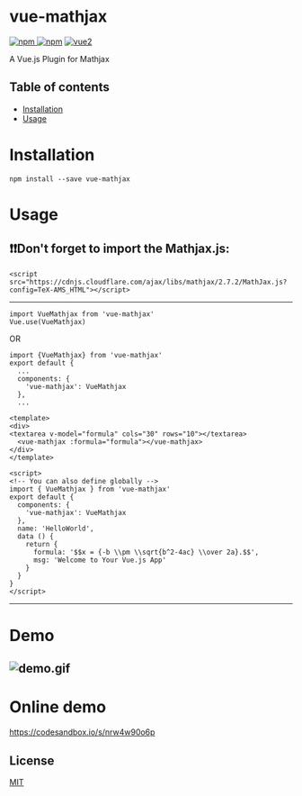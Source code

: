 # vue-mathjax

[![npm](https://img.shields.io/npm/v/vue-mathjax.svg) ![npm](https://img.shields.io/npm/dm/vue-mathjax.svg)](https://www.npmjs.com/package/vue-mathjax)
[![vue2](https://img.shields.io/badge/vue-2.x-brightgreen.svg)](https://vuejs.org/)

A Vue.js Plugin for Mathjax

## Table of contents

- [Installation](#installation)
- [Usage](#usage)

# Installation

```
npm install --save vue-mathjax
```


# Usage
## ❗️❗️Don't forget to import the Mathjax.js:
```
<script src="https://cdnjs.cloudflare.com/ajax/libs/mathjax/2.7.2/MathJax.js?config=TeX-AMS_HTML"></script>
```
---
```
import VueMathjax from 'vue-mathjax'
Vue.use(VueMathjax)
```
OR
```
import {VueMathjax} from 'vue-mathjax'
export default {
  ...
  components: {
    'vue-mathjax': VueMathjax
  },
  ...
```
```
<template>
<div>
<textarea v-model="formula" cols="30" rows="10"></textarea>
  <vue-mathjax :formula="formula"></vue-mathjax>
</div>
</template>

<script>
<!-- You can also define globally -->
import { VueMathjax } from 'vue-mathjax'
export default {
  components: {
    'vue-mathjax': VueMathjax
  },
  name: 'HelloWorld',
  data () {
    return {
      formula: '$$x = {-b \\pm \\sqrt{b^2-4ac} \\over 2a}.$$',
      msg: 'Welcome to Your Vue.js App'
    }
  }
}
</script>
```
---
# Demo
![demo.gif](https://github.com/justforuse/vue-mathjax/raw/master/demo.gif)
---
# Online demo
https://codesandbox.io/s/nrw4w90o6p
## License

[MIT](http://opensource.org/licenses/MIT)
